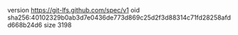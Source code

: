 version https://git-lfs.github.com/spec/v1
oid sha256:40102329b0ab3d7e0436de773d869c25d2f3d88314c71fd28258afdd668b24d6
size 3198
